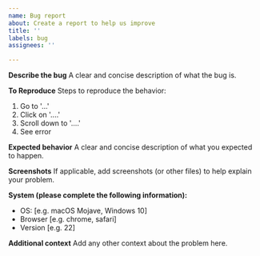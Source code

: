 ```yaml
---
name: Bug report
about: Create a report to help us improve
title: ''
labels: bug
assignees: ''

---
```


**Describe the bug**
A clear and concise description of what the bug is.

**To Reproduce**
Steps to reproduce the behavior:
1. Go to '...'
2. Click on '....'
3. Scroll down to '....'
4. See error

**Expected behavior**
A clear and concise description of what you expected to happen.

**Screenshots**
If applicable, add screenshots (or other files) to help explain your problem.

**System (please complete the following information):**
 - OS: [e.g. macOS Mojave, Windows 10]
 - Browser [e.g. chrome, safari]
 - Version [e.g. 22]

**Additional context**
Add any other context about the problem here.
